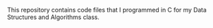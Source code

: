 This repository contains code files that I programmed in C for my Data Structures and Algorithms class. 
